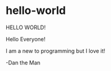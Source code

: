 # hello-world
HELLO WORLD!

Hello Everyone!

I am a new to programming but I love it!

-Dan the Man 
